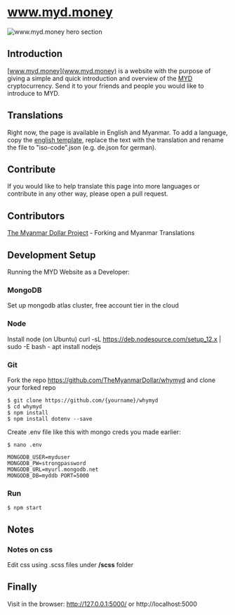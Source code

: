 # www.myd.money

![www.myd.money hero section](client/static/img/preview.png)

## Introduction

[www.myd.money](www.myd.money) is a website with the purpose of giving a simple and quick introduction and overview of the [MYD](www.myd.money) cryptocurrency. Send it to your friends and people you would like to introduce to MYD.

## Translations

Right now, the page is available in English and Myanmar. To add a language, copy the [english template](languages/en.json), replace the text with the translation and rename the file to "iso-code".json (e.g. de.json for german).

## Contribute

If you would like to help translate this page into more languages or contribute in any other way, please open a pull request.

## Contributors

[The Myanmar Dollar Project](https://github.com/TheMyanmarDollar) - Forking and Myanmar Translations

## Development Setup

Running the MYD Website as a Developer:

### MongoDB

Set up mongodb atlas cluster, free account tier in the cloud

### Node

Install node (on Ubuntu) curl -sL https://deb.nodesource.com/setup_12.x | sudo -E bash - apt install nodejs

### Git

Fork the repo https://github.com/TheMyanmarDollar/whymyd and clone your forked repo

```code
$ git clone https://github.com/{yourname}/whymyd
$ cd whymyd
$ npm install
$ npm install dotenv --save
```

Create .env file like this with mongo creds you made earlier:

```code
$ nano .env
```

```info
MONGODB_USER=myduser
MONGODB_PW=strongpassword
MONGODB_URL=myurl.mongodb.net
MONGODB_DB=myddb PORT=5000
```

### Run

```
$ npm start
```

## Notes

### Notes on **css**

Edit css using .scss files under **/scss** folder

## Finally

Visit in the browser: http://127.0.0.1:5000/ or http://localhost:5000
